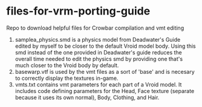 # files-for-vrm-porting-guide
Repo to download helpful files for Crowbar compilation and vmt editing
1) samplea_physics.smd is a physics model from Deadwater's Guide edited by myself to be closer to the default Vroid model body. Using this smd instead of the one provided in Deadwater's guide reduces the overall time needed to edit the physics smd by providing one that's much closer to the Vroid body by default.
2) basewarp.vtf is used by the vmt files as a sort of 'base' and is necesary to correctly display the textures in-game.
3) vmts.txt contains vmt parameters for each part of a Vroid model. It includes code defining parameters for the Head, Face texture (separate because it uses its own normal), Body, Clothing, and Hair.
